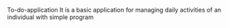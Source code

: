 To-do-application
It is a basic application for managing daily activities of an individual with simple program
